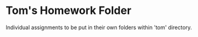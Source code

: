 # Tom's Homework Folder

Individual assignments to be put in their own folders within 'tom' directory.
